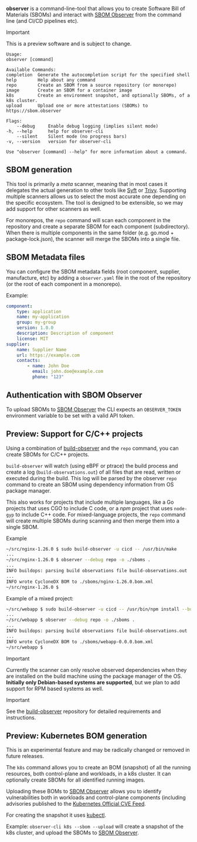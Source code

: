 **observer** is a command-line-tool that allows you to create Software Bill of Materials (SBOMs) and interact with [SBOM Observer](https://sbom.observer) from the command line (and CI/CD pipelines etc).

> [!IMPORTANT]
> This is a preview software and is subject to change.

```
Usage:
observer [command]

Available Commands:
completion  Generate the autocompletion script for the specified shell
help        Help about any command
repo        Create an SBOM from a source repository (or monorepo)
image       Create an SBOM for a container image
k8s         Create an environment snapshot, and optionally SBOMs, of a k8s cluster.
upload      Upload one or more attestations (SBOMs) to https://sbom.observer

Flags:
    --debug     Enable debug logging (implies silent mode)
-h, --help      help for observer-cli
    --silent    Silent mode (no progress bars)
-v, --version   version for observer-cli

Use "observer [command] --help" for more information about a command.
```

## SBOM generation

This tool is primarily a *meta* scanner, meaning that in most cases it delegates the actual generation to other tools like [Syft](https://github.com/anchore/syft) or [Trivy](https://github.com/aquasecurity/trivy).
Supporting multiple scanners allows us to select the most accurate one depending on the specific ecosystem. The tool is designed to be extensible, so we may add support for other scanners as well.

For monorepos, the `repo` command will scan each component in the repository and create a separate SBOM for each component (subdirectory).
When there is multiple components in the same folder (e.g. go.mod + package-lock.json), the scanner will merge the SBOMs into a single file.

## SBOM Metadata files

You can configure the SBOM metadata fields (root component, supplier, manufacture, etc) by adding a `observer.yaml` file in the root of the repository (or the root of each component in a monorepo).

Example:
```yaml
component:
    type: application
    name: my-application
    group: my-group
    version: 1.0.0
    description: Description of component
    license: MIT
supplier:
    name: Supplier Name
    url: https://example.com
    contacts:
        - name: John Doe
          email: john.doe@example.com
          phone: "123"
```

## Authentication with SBOM Observer

To upload SBOMs to [SBOM Observer](https://sbom.observer) the CLI expects an `OBSERVER_TOKEN` environment variable to be set with a valid API token.


## Preview: Support for C/C++ projects

Using a combination of [build-observer](https://github.com/sbom-observer/build-observer) and the `repo` command, you can create SBOMs for C/C++ projects.

`build-observer` will watch (using eBPF or ptrace) the build process and create a log (`build-observations.out`) of all files that are read, written or executed during the build.
This log will be parsed by the observer `repo` command to create an SBOM using dependency information from OS package manager.

This also works for projects that include multiple languages, like a Go projects that uses CGO to include C code, or a _npm_ project that uses `node-gyp` to include C++ code.
For mixed-language projects, the `repo` command will create multiple SBOMs during scanning and then merge them into a single SBOM.

Example
```bash
~/src/nginx-1.26.0 $ sudo build-observer -u cicd -- /usr/bin/make
...
~/src/nginx-1.26.0 $ observer --debug repo -o ./sboms .
...
INFO buildops: parsing build observations file build-observations.out
...
INFO wrote CycloneDX BOM to ./sboms/nginx-1.26.0.bom.xml
~/src/nginx-1.26.0 $
```

Example of a mixed project:
```bash
~/src/webapp $ sudo build-observer -u cicd -- /usr/bin/npm install --build-from-source
...
~/src/webapp $ observer --debug repo -o ./sboms .
...
INFO buildops: parsing build observations file build-observations.out
...
INFO wrote CycloneDX BOM to ./sboms/webapp-0.0.0.bom.xml
~/src/webapp $
```

> [!IMPORTANT]
> Currently the scanner can only resolve observed dependencies when they are installed on the build machine using the package manager of the OS.
> **Initially only Debian-based systems are supported**, but we plan to add support for RPM based systems as well.

> [!IMPORTANT]
> See the [build-observer](https://github.com/sbom-observer/build-observer) repository for detailed requirements and instructions.

## Preview: Kubernetes BOM generation

This is an experimental feature and may be radically changed or removed in future releases.

The `k8s` command allows you to create an BOM (snapshot) of all the running resources, both control-plane and workloads, in a k8s cluster. It can optionally create SBOMs for all identified running images.

Uploading these BOMs to [SBOM Observer](https://sbom.observer) allows you to identify vulnerabilities both in workloads and control-plane components (including advisories published to the [Kubernetes Official CVE Feed](https://kubernetes.io/docs/reference/issues-security/official-cve-feed/).

For creating the snapshot it uses [kubectl](https://kubernetes.io/docs/reference/kubectl/overview/).

Example: `observer-cli k8s --sbom --upload` will create a snapshot of the k8s cluster, and upload the SBOMs to [SBOM Observer](https://sbom.observer).

